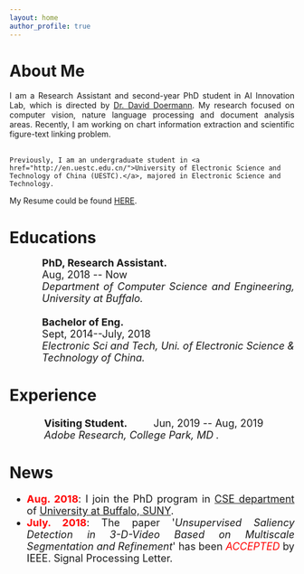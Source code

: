 ```yaml
---
layout: home
author_profile: true
---
```

# About Me

<p style="text-align:justify">
    <!-- I am a second-year PhD student advised by <a href="https://cse.buffalo.edu/~doermann/">Dr. David Doermann</a>, in <a href="https://engineering.buffalo.edu/computer-science-engineering.html">Department of Computer Science and Engineering</a>, State University of New York at Buffalo. In 2018, I recieved B.Eng in Electronic Engineering from <a href="http://en.uestc.edu.cn/">University of Electronic Science and Technology of China (UESTC).</a> -->
    I am a Research Assistant and second-year PhD student in AI Innovation Lab, which is directed by <a href="https://cse.buffalo.edu/~doermann/">Dr. David Doermann</a>. My research focused on computer vision, nature language processing and document analysis areas. Recently, I am working on chart information extraction and scientific figure-text linking problem. <br><br>
    
    Previously, I am an undergraduate student in <a href="http://en.uestc.edu.cn/">University of Electronic Science and Technology of China (UESTC).</a>, majored in Electronic Science and Technology.
</p>
<p style="text-align:justify">
    My Resume could be found <a href = "./assets/file/Pengyu_CV.pdf">HERE</a>.
</p>

# Educations
<ul style="font-size:18px; text-align:justify">
<li style="list-style:none; background-image: url(./assets/img/ub2_logo.png);background-size:40px; background-repeat:no-repeat; background-position:left center; padding: 0px 0 0px 3em; margin:-0.1em 0 0 -1.5em"> 
<b>PhD, Research Assistant.</b> <br>
Aug, 2018 -- Now<br>
<i>Department of Computer Science and Engineering, University at Buffalo.</i>
</li>

<li style="list-style:none; background-image: url(./assets/img/uestc_logo.jpg);background-size:40px; background-repeat:no-repeat; background-position:left center; padding: 0px 0 0px 3em; margin:1.2em 0 0 -1.5em"> 
<b>Bachelor of Eng.</b> <br>
Sept, 2014--July, 2018<br>
<i>Electronic Sci and Tech, Uni. of Electronic Science &amp; Technology of China.</i>
</li>

</ul>

# Experience
<ul style="font-size:18px; text-align:justify">
<li style="list-style:none; background-image: url(./assets/img/adobe_logo.svg);background-size:40px; background-repeat:no-repeat; background-position:left center; padding: 0px 0 0px 3em; margin:1.2em 0 0 -1.3em"> 
<b>Visiting Student.</b> &emsp;&emsp; Jun, 2019 -- Aug, 2019 <br>
<i>Adobe Research, College Park, MD .</i>
</li>

</ul>


<!-- # Interests

* Computer Vision, Nature Language Processing
* Document and Chart Analysis
* Machine Learning and Deep learning -->

# News

<ul style="font-size:18px; text-align:justify;list-style-image: url(./assets/img/new.jpg)">
 <li><b style="color:red">Aug. 2018</b>: I join the PhD program in <a href="https://engineering.buffalo.edu/computer-science-engineering.html">CSE department</a> of <a href="https://www.buffalo.edu/">University at Buffalo, SUNY</a>.</li>
<li><b style="color:red">July. 2018</b>: The paper '<i>Unsupervised Saliency Detection in 3-D-Video Based on Multiscale Segmentation and Refinement</i>' has been <font color="red"><i>ACCEPTED</i></font> by IEEE. Signal Processing Letter.</li>
</ul>
